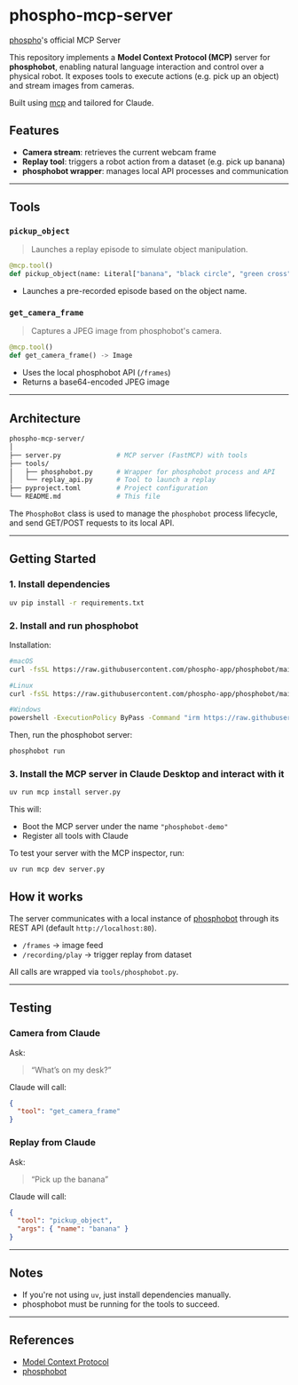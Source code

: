 # phospho-mcp-server
[phospho](https://robots.phospho.ai/)'s official MCP Server

This repository implements a **Model Context Protocol (MCP)** server for **phosphobot**, enabling natural language interaction and control over a physical robot. It exposes tools to execute actions (e.g. pick up an object) and stream images from cameras.

Built using [mcp](https://github.com/modelcontextprotocol/python-sdk) and tailored for Claude. 

## Features

- **Camera stream**: retrieves the current webcam frame
- **Replay tool**: triggers a robot action from a dataset (e.g. pick up banana)
- **phosphobot wrapper**: manages local API processes and communication

---

## Tools

### `pickup_object`

> Launches a replay episode to simulate object manipulation.

```python
@mcp.tool()
def pickup_object(name: Literal["banana", "black circle", "green cross"]) -> str
````

* Launches a pre-recorded episode based on the object name.

### `get_camera_frame`

> Captures a JPEG image from phosphobot's camera.

```python
@mcp.tool()
def get_camera_frame() -> Image
```

* Uses the local phosphobot API (`/frames`)
* Returns a base64-encoded JPEG image

---

## Architecture

```bash
phospho-mcp-server/
│
├── server.py              # MCP server (FastMCP) with tools
├── tools/
│   ├── phosphobot.py      # Wrapper for phosphobot process and API
│   └── replay_api.py      # Tool to launch a replay
├── pyproject.toml         # Project configuration
└── README.md              # This file
```

The `PhosphoBot` class is used to manage the `phosphobot` process lifecycle, and send GET/POST requests to its local API.

---

## Getting Started

### 1. Install dependencies

```bash
uv pip install -r requirements.txt
```

### 2. Install and run phosphobot 

Installation:
```bash 
#macOS
curl -fsSL https://raw.githubusercontent.com/phospho-app/phosphobot/main/install.sh | bash

#Linux
curl -fsSL https://raw.githubusercontent.com/phospho-app/phosphobot/main/install.sh | sudo bash

#Windows
powershell -ExecutionPolicy ByPass -Command "irm https://raw.githubusercontent.com/phospho-app/phosphobot/main/install.ps1 | iex"
```
Then, run the phosphobot server:
```bash
phosphobot run
```

### 3. Install the MCP server in Claude Desktop and interact with it

```bash 
uv run mcp install server.py
```
This will:

* Boot the MCP server under the name `"phosphobot-demo"`
* Register all tools with Claude 

To test your server with the MCP inspector, run:
```bash 
uv run mcp dev server.py
```

## How it works

The server communicates with a local instance of [phosphobot](https://robots.phospho.ai/) through its REST API (default `http://localhost:80`).

* `/frames` → image feed
* `/recording/play` → trigger replay from dataset

All calls are wrapped via `tools/phosphobot.py`.

---

## Testing

### Camera from Claude 

Ask:

> “What’s on my desk?”

Claude will call:

```json
{
  "tool": "get_camera_frame"
}
```

### Replay from Claude 

Ask:

> “Pick up the banana”

Claude will call:

```json
{
  "tool": "pickup_object",
  "args": { "name": "banana" }
}
```

---

## Notes

* If you're not using `uv`, just install dependencies manually.
* phosphobot must be running for the tools to succeed.

---

## References

* [Model Context Protocol](https://github.com/modelcontextprotocol/python-sdk)
* [phosphobot](https://docs.phospho.ai/installation)
